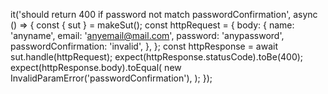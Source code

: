 it('should return 400 if password not match passwordConfirmation', async () => {
    const { sut } = makeSut();
    const httpRequest = {
      body: {
        name: 'anyname',
        email: 'anyemail@mail.com',
        password: 'anypassword',
        passwordConfirmation: 'invalid',
      },
    };
    const httpResponse = await sut.handle(httpRequest);
    expect(httpResponse.statusCode).toBe(400);
    expect(httpResponse.body).toEqual(
      new InvalidParamError('passwordConfirmation'),
    );
  });